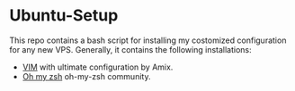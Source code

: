 # Ubuntu-Setup

This repo contains a bash script for installing my costomized configuration for any new VPS. Generally, it contains the following installations:

- [VIM](https://github.com/amix/vimrc) with ultimate configuration by Amix.
- [Oh my zsh](https://github.com/robbyrussell/oh-my-zsh) oh-my-zsh community.



